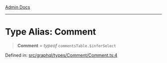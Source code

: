 [Admin Docs](/)

***

# Type Alias: Comment

> **Comment** = *typeof* `commentsTable.$inferSelect`

Defined in: [src/graphql/types/Comment/Comment.ts:4](https://github.com/gautam-divyanshu/talawa-api/blob/d8a8cac9e6df3a48d2412b7eda7ba90695bb5e35/src/graphql/types/Comment/Comment.ts#L4)
